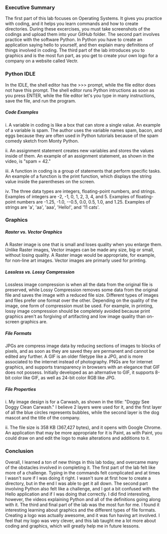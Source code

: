 ### Executive Summary
The first part of this lab focuses on Operating Systems. It gives you practice with coding, and it helps you learn commands and how to create directories. During these excercises, you must take screenshots of the codings and upload them into your GitHub folder. The second part involves practice with the software Python. In Python you have to create an application saying hello to yourself, and then explain many definitions of things involved in coding. The third part of the lab introduces you to graphics and is the most fun part, as you get to create your own logo for a company on a website called Vectr.

### Python IDLE
In the IDLE, the shell editor has the >>> prompt, while the file editor does not have this prompt. The shell editor runs Python intructions as soon as you press ENTER, while the file editor let's you type in many instructions, save the file, and run the program.

##### Code Examples
i. A variable in coding is like a box that can store a single value. An example of a variable is spam. The author uses the variable names spam, bacon, and eggs because they are often used in Python tutorials because of the spam comedy sketch from Monty Python.

ii. An assignment statement creates new variables and stores the values inside of them. An example of an assignment statement, as shown in the video, is "spam = 42."

iii. A function in coding is a group of statements that perform specific tasks. An example of a function is the print function, which displays the string value inside the parentheses on the screen.

iv. The three data types are integers, floating-point numbers, and strings. Examples of integers are -2, -1, 0, 1, 2, 3, 4, and 5. Examples of floating-point numbers are -1.25, -1.0, --0.5, 0.0, 0.5, 1.0, and 1.25. Examples of strings are 'a', 'aa', 'aaa', 'Hello!', and '11 cats'.

### Graphics

##### Raster vs. Vector Graphics
A Raster image is one that is small and loses quality when you enlarge them. Unlike Raster images, Vector images can be made any size, big or small, without losing quality. A Raster image would be appropriate, for example, for non-line art images. Vector images are primarly used for printing.

##### Lossless vs. Lossy Compression
Lossless image compression is when all the data from the original file is preserved, while Lossy Compression removes some data from the original file and saves the image with a reduced file size. Different types of images and files prefer one format over the other. Depending on the quality of the image, one form of compression must be used. For example, in printing, lossy image compression should be completely avoided because print graphics aren't as forgiving of artifacting and low image quality than on-screen graphics are.

##### File Formats
JPGs are compress image data by reducing sections of images to blocks of pixels, and as soon as they are saved they are permanent and cannot be edited any further. A GIF is an older filetype like a JPG, and is more associated to the internet instead of photography. PNGs are for internet graphics, and supports transparency in browsers with an elegance that GIF does not possess. Initially developed as an alternative to GIF, it supports 8-bit color like GIF, as well as 24-bit color RGB like JPG.

##### File Properties
i. My image design is for a Carwash, as shown in the title: "Doggy See Doggy Clean Carwash." I believe 2 layers were used for it, and the first layer of all the blue circles represents bubbles, while the second layer is the dog mascot and the title of the company.

ii. The file size is 358 KB (367,427 bytes), and it opens with Google Chrome. An application that may be more appropriate for it is Paint, as with Paint, you could draw on and edit the logo to make alterations and additions to it.

### Conclusion
Overall, I learned a ton of new things in this lab today, and overcame many of the obstacles involved in completing it. The first part of the lab felt like more of a challenge. Typing in the commands felt complicated and at times I wasn't sure if I was doing it right. I wasn't sure at first how to create a directory, but in the end I was able to get it all down. The second part involving Python also felt like a challenge, and I got a bit confused with the Hello application and if I was doing that correctly. I did find interesting, however, the videos explaining Python and all of the definitions going along with it. The third and final part of the lab was the most fun for me. I found it interesting learning about graphics and the different types of file formats. Creating a logo was actually awesome, and it was fun having art involved. I feel that my logo was very clever, and this lab taught me a lot more about coding and graphics, which will greatly help me in future lessons.
